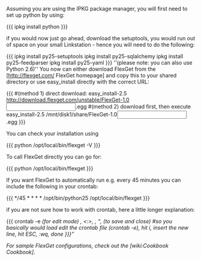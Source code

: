 Assuming you are using the IPKG package manager, you will first need to set up python by using:

{{{
ipkg install python
}}}

if you would now just go ahead, download the setuptools, you would run out of space on your small Linkstation - hence you will need to do the following:

{{{
ipkg install py25-setuptools
ipkg install py25-sqlalchemy
ipkg install py25-feedparser
ipkg install py25-yaml
}}}
''(please note: you can also use Python 2.6)''
You now can either download FlexGet from the [http://flexget.com/ FlexGet homepage] and copy this to your shared directory or use easy_install directly with the correct URL:

{{{
#(method 1) direct download:
easy_install-2.5 http://download.flexget.com/unstable/FlexGet-1.0<input correct version here>.egg
#(method 2) download first, then execute
easy_install-2.5 /mnt/disk1/share/FlexGet-1.0<input correct version here>.egg
}}}

You can check your installation using

{{{
python /opt/local/bin/flexget -V
}}}

To call FlexGet directly you can go for:

{{{
python /opt/local/bin/flexget
}}}

If you want FlexGet to automatically run e.g. every 45 minutes you can include the following in your crontab:

{{{
*/45 * * * * /opt/bin/python25 /opt/local/bin/flexget
}}}

if you are not sure how to work with crontab, here a little longer explanation:

{{{
crontab -e
<i> (for edit mode)
<enter new line from above>
<ESC>, <:>, <w>, <q>, <ENTER> (to save and close)
#so you basically would load edit the crontab file (crontab -e), hit i, insert the new line, hit ESC, :wq, done
}}}

For sample FlexGet configurations, check out the [wiki:Cookbook Cookbook].